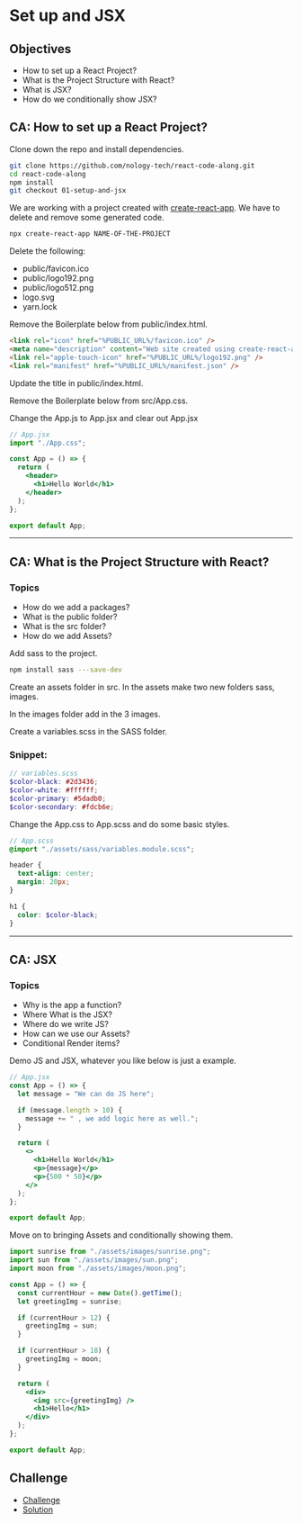 # Set up and JSX

## Objectives

- How to set up a React Project?
- What is the Project Structure with React?
- What is JSX?
- How do we conditionally show JSX?

## CA: How to set up a React Project?

Clone down the repo and install dependencies.

```bash
git clone https://github.com/nology-tech/react-code-along.git
cd react-code-along
npm install
git checkout 01-setup-and-jsx
```

We are working with a project created with [create-react-app](https://github.com/facebook/create-react-app). We have to delete and remove some generated code.

```bash
npx create-react-app NAME-OF-THE-PROJECT
```

Delete the following:

- public/favicon.ico
- public/logo192.png
- public/logo512.png
- logo.svg
- yarn.lock

Remove the Boilerplate below from public/index.html.

```html
<link rel="icon" href="%PUBLIC_URL%/favicon.ico" />
<meta name="description" content="Web site created using create-react-app" />
<link rel="apple-touch-icon" href="%PUBLIC_URL%/logo192.png" />
<link rel="manifest" href="%PUBLIC_URL%/manifest.json" />
```

Update the title in public/index.html.

Remove the Boilerplate below from src/App.css.

Change the App.js to App.jsx and clear out App.jsx

```jsx
// App.jsx
import "./App.css";

const App = () => {
  return (
    <header>
      <h1>Hello World</h1>
    </header>
  );
};

export default App;
```

---

## CA: What is the Project Structure with React?

### Topics

- How do we add a packages?
- What is the public folder?
- What is the src folder?
- How do we add Assets?

Add sass to the project.

```bash
npm install sass ---save-dev
```

Create an assets folder in src.
In the assets make two new folders sass, images.

In the images folder add in the 3 images.

Create a variables.scss in the SASS folder.

### Snippet:

```scss
// variables.scss
$color-black: #2d3436;
$color-white: #ffffff;
$color-primary: #5dadb0;
$color-secondary: #fdcb6e;
```

Change the App.css to App.scss and do some basic styles.

```scss
// App.scss
@import "./assets/sass/variables.module.scss";

header {
  text-align: center;
  margin: 20px;
}

h1 {
  color: $color-black;
}
```

---

## CA: JSX

### Topics

- Why is the app a function?
- Where What is the JSX?
- Where do we write JS?
- How can we use our Assets?
- Conditional Render items?

Demo JS and JSX, whatever you like below is just a example.

```jsx
// App.jsx
const App = () => {
  let message = "We can do JS here";

  if (message.length > 10) {
    message += " , we add logic here as well.";
  }

  return (
    <>
      <h1>Hello World</h1>
      <p>{message}</p>
      <p>{500 * 50}</p>
    </>
  );
};

export default App;
```

Move on to bringing Assets and conditionally showing them.

```jsx
import sunrise from "./assets/images/sunrise.png";
import sun from "./assets/images/sun.png";
import moon from "./assets/images/moon.png";

const App = () => {
  const currentHour = new Date().getTime();
  let greetingImg = sunrise;

  if (currentHour > 12) {
    greetingImg = sun;
  }

  if (currentHour > 18) {
    greetingImg = moon;
  }

  return (
    <div>
      <img src={greetingImg} />
      <h1>Hello</h1>
    </div>
  );
};

export default App;
```

## Challenge

- [Challenge](./challenge/challenge.md)
- [Solution](./challenge/solution.md)
